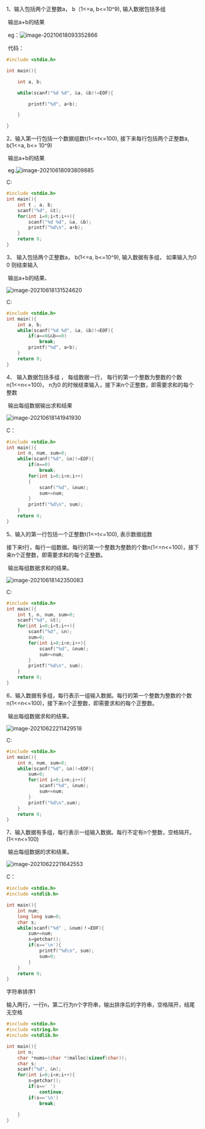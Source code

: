 1、输入包括两个正整数a， b（1<=a, b<=10^9), 输入数据包括多组

​	  输出a+b的结果

​	eg：![image-20210618093352866](C:\Users\段新宇\AppData\Roaming\Typora\typora-user-images\image-20210618093352866.png)

​	代码：



```c
#include <stdio.h>

int main(){

	int a, b;

	while(scanf("%d %d", &a, &b)!=EOF){

		printf("%d", a+b);

	}

}
```





2、输入第一行包括一个数据组数t(1<=t<=100), 接下来每行包括两个正整数a, b(1<=a, b<= 10^9)

​	   输出a+b的结果

​	eg.![image-20210618093809885](C:\Users\段新宇\AppData\Roaming\Typora\typora-user-images\image-20210618093809885.png)

C:

```c
#include <stdio.h>
int main(){
    int t , a, b;
    scanf("%d", &t);
    for(int i=0;i<t;i++){
        scanf("%d %d", &a, &b);
        printf("%d\n", a+b);
    }
    return 0;
}
```



3、 输入包括两个正整数a， b(1<=a, b<=10^9), 输入数据有多组， 如果输入为0 0 则结束输入

​		输出a+b的结果、

![image-20210618131524620](C:\Users\段新宇\AppData\Roaming\Typora\typora-user-images\image-20210618131524620.png)

C:

```c
#include <stdio.h>
int main(){
    int a, b;
    while(scanf("%d %d", &a, &b)!=EOF){
        if(a==0&&b==0)
            break;
        printf("%d", a+b);
    }
    return 0;
}
```



4、 输入数据包括多组 ， 每组数据一行， 每行的第一个整数为整数的个数n(1<=n<=100)， n为0 的时候结束输入，接下来n个正整数，即需要求和的每个整数

​		输出每组数据输出求和结果

![image-20210618141941930](C:\Users\段新宇\AppData\Roaming\Typora\typora-user-images\image-20210618141941930.png)

C：

```c
#include <stdio.h>
int main(){
    int n, num, sum=0;
    while(scanf("%d", &n)!=EOF){
        if(n==0)
            break;
        for(int i=0;i<n;i++)
        {
            scanf("%d", &num);
            sum+=num;
        }
        printf("%d\n", sum);
    }
    return 0;
}
```



5、输入的第一行包括一个正整数t(1<=t<=100), 表示数据组数

接下来t行，每行一组数据。每行的第一个整数为整数的个数n(1<=n<=100)，接下来n个正整数，即需要求和的每个正整数。

​		输出每组数据求和的结果。

![image-20210618142350083](C:\Users\段新宇\AppData\Roaming\Typora\typora-user-images\image-20210618142350083.png)

C:

```c
#include <stdio.h>
int main(){
    int t, n, num, sum=0;
    scanf("%d", &t);
    for(int i=0;i<t;i++){
        scanf("%d", &n);
        sum=0;
        for(int i=0;i<n;i++){
            scanf("%d", &num);
            sum+=num;
        }
        printf("%d\n", sum);
    }
    return 0;
}
```

6、输入数据有多组，每行表示一组输入数据。每行的第一个整数为整数的个数n(1<=n<=100)，接下来n个正整数，即需要求和的每个正整数。

​		输出每组数据求和的结果。

![image-20210622211429518](C:\Users\段新宇\AppData\Roaming\Typora\typora-user-images\image-20210622211429518.png)

C:

```c
#include <stdio.h>
int main(){
    int n, num, sum=0;
    while(scanf("%d", &n)!=EOF){
        sum=0;
        for(int i=0;i<n;i++){
            scanf("%d", &num);
            sum+=num;
        }
        printf("%d\n",sum);
    }
    return 0;
}
```

7、输入数据有多组，每行表示一组输入数据。每行不定有n个整数，空格隔开。(1<=n<=100)

​	   输出每组数据的求和结果。

![image-20210622211642553](C:\Users\段新宇\AppData\Roaming\Typora\typora-user-images\image-20210622211642553.png)

C：

```c
#include <stdio.h>
#include <stdlib.h>

int main(){
    int num;
    long long sum=0;
    char s;
    while(scanf("%d" , &num)！=EOF){
        sum+=num;
        s=getchar();
        if(s=='\n'){
        	printf("%d\n", sum);
            sum=0;         
        }
    }
    return 0;
}
```

字符串排序1

​	输入两行，一行n，第二行为n个字符串，输出排序后的字符串，空格隔开，结尾无空格

```c
#include <stdio.h>
#include <string.h>
#include <stdlib.h>

int main(){
    int n;
    char *nums=(char *)malloc(sizeof(char));
    char s;
    scanf("%d", &n);
    for(int i=0;i<n;i++){
        s=getchar();
        if(s==' ')
            continue;
        if(s=='\n')
            break;
        
    }
}
```

